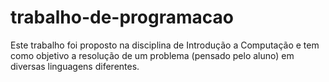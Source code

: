 # trabalho-de-programacao
Este trabalho foi proposto na disciplina de Introdução a Computação e tem como objetivo a resolução de um problema (pensado pelo aluno) em diversas linguagens diferentes.
